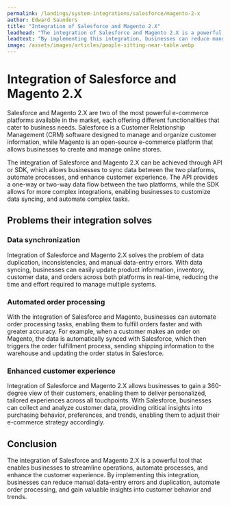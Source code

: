 ```yaml
---
permalink: /landings/system-integrations/salesforce/magento-2-x
author: Edward Saunders
title: "Integration of Salesforce and Magento 2.X"
leadhead: "The integration of Salesforce and Magento 2.X is a powerful tool that enables businesses to streamline operations, automate processes, and enhance the customer experience"
leadtext: "By implementing this integration, businesses can reduce manual data-entry errors and duplication, automate order processing, and gain valuable insights into customer behavior and trends."
image: /assets/images/articles/people-sitting-near-table.webp
---
```

<div class="arttext">	<h1>Integration of Salesforce and Magento 2.X</h1>
	<p>Salesforce and Magento 2.X are two of the most powerful e-commerce platforms available in the market, each offering different functionalities that cater to business needs. Salesforce is a Customer Relationship Management (CRM) software designed to manage and organize customer information, while Magento is an open-source e-commerce platform that allows businesses to create and manage online stores.</p>
	<p>The integration of Salesforce and Magento 2.X can be achieved through API or SDK, which allows businesses to sync data between the two platforms, automate processes, and enhance customer experience. The API provides a one-way or two-way data flow between the two platforms, while the SDK allows for more complex integrations, enabling businesses to customize data syncing, and automate complex tasks.</p>
	<h2>Problems their integration solves</h2>
	<h3>Data synchronization</h3>
	<p>Integration of Salesforce and Magento 2.X solves the problem of data duplication, inconsistencies, and manual data-entry errors. With data syncing, businesses can easily update product information, inventory, customer data, and orders across both platforms in real-time, reducing the time and effort required to manage multiple systems.</p>
	<h3>Automated order processing</h3>
	<p>With the integration of Salesforce and Magento, businesses can automate order processing tasks, enabling them to fulfill orders faster and with greater accuracy. For example, when a customer makes an order on Magento, the data is automatically synced with Salesforce, which then triggers the order fulfillment process, sending shipping information to the warehouse and updating the order status in Salesforce.</p>
	<h3>Enhanced customer experience</h3>
	<p>Integration of Salesforce and Magento 2.X allows businesses to gain a 360-degree view of their customers, enabling them to deliver personalized, tailored experiences across all touchpoints. With Salesforce, businesses can collect and analyze customer data, providing critical insights into purchasing behavior, preferences, and trends, enabling them to adjust their e-commerce strategy accordingly.</p>
	<h2>Conclusion</h2>
	<p>The integration of Salesforce and Magento 2.X is a powerful tool that enables businesses to streamline operations, automate processes, and enhance the customer experience. By implementing this integration, businesses can reduce manual data-entry errors and duplication, automate order processing, and gain valuable insights into customer behavior and trends.</p>
</div>